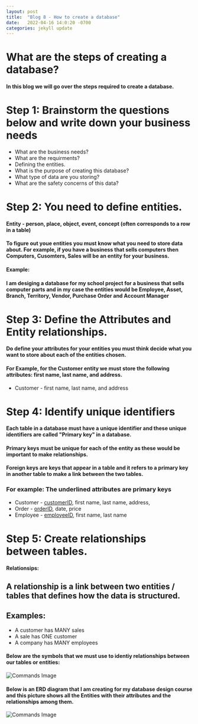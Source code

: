 ```yaml
---
layout: post
title:  "Blog 8 - How to create a database"
date:   2022-04-16 14:0:20 -0700
categories: jekyll update
---
```


# **What are the steps of creating a database?**
#### In this blog we will go over the steps required to create a database.

# **Step 1: Brainstorm the questions below and write down your business needs**
* What are the business needs?
* What are the requirments?
* Defining the entities.
* What is the purpose of creating this database?
* What type of data are you storing?
* What are the safety concerns of this data?


# **Step 2: You need to define entities.**
#### __Entity__ - person, place, object, event, concept (often corresponds to a row in a table)

#### To figure out youe entities you must know what you need to store data about. For example, if you have a business that sells computers then Computers, Cusomters, Sales will be an entity for your business.

#### **Example:**
#### I am desiging a database for my school project for a business that sells computer parts and in my case the entities would be Employee, Asset, Branch, Territory, Vendor, Purchase Order and Account Manager

# **Step 3: Define the Attributes and Entity relationships.**
#### Do define your attributes for your entities you must think decide what you want to store about each of the entities chosen. 

#### For Example, for the Customer entity we must store the following attributes: first name, last name, and address.

* Customer - first name, last name, and address


# **Step 4: Identify unique identifiers**
#### Each table in a database must have a unique identifier and these unique identifiers are called "Primary key" in a database.

#### __Primary keys__ must be unique for each of the entity as these would be important to make relationships.

#### __Foreign keys__ are keys that appear in a table and it refers to a primary key in another table to make a link between the two tables.

### **For example: The underlined attributes are primary keys**
* Customer - <u>customerID</u>, first name, last name, address,
* Order - <u>orderID</u>, date, price
* Employee - <u>employeeID</u>, first name, last name

# **Step 5: Create relationships between tables.**

#### **Relationsips:**
## A relationship is a link between two entities / tables that defines how the data is structured.

## **Examples:**
* A customer has MANY sales
* A sale has ONE customer
* A company has MANY employees

#### Below are the symbols that we must use to identiy relationships between our tables or entities:

![Commands Image](https://topramanc.github.io/Images/relationship.jpg)

#### **Below is an ERD diagram that I am creating for my database design course and this picture shows all the Entities with their attributes and the relationships among them.**

![Commands Image](https://topramanc.github.io/Images/Entity.png)